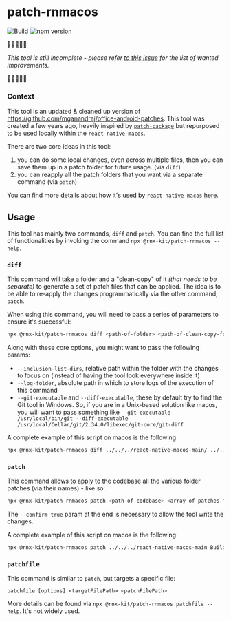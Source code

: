 # patch-rnmacos

[![Build](https://github.com/microsoft/rnx-kit/actions/workflows/build.yml/badge.svg)](https://github.com/microsoft/rnx-kit/actions/workflows/build.yml)
[![npm version](https://img.shields.io/npm/v/@rnx-kit/patch-rnmacos)](https://www.npmjs.com/package/@rnx-kit/patch-rnmacos)

🚧🚧🚧🚧🚧

_This tool is still incomplete - please refer
[to this issue](https://github.com/microsoft/rnx-kit/issues/1156) for the list
of wanted improvements._

🚧🚧🚧🚧🚧

### Context

This tool is an updated & cleaned up version of
https://github.com/mganandraj/office-android-patches. This tool was created a
few years ago, heavily inspired by
[`patch-package`](https://github.com/ds300/patch-package) but repurposed to be
used locally within the `react-native-macos`.

There are two core ideas in this tool:

1. you can do some local changes, even across multiple files, then you can save
   them up in a patch folder for future usage. (via `diff`)
2. you can reapply all the patch folders that you want via a separate command
   (via `patch`)

You can find more details about how it's used by `react-native-macos`
[here](https://github.com/microsoft/react-native-macos/tree/main/android-patches).

## Usage

This tool has mainly two commands, `diff` and `patch`. You can find the full
list of functionalities by invoking the command
`npx @rnx-kit/patch-rnmacos --help`.

### `diff`

This command will take a folder and a "clean-copy" of it _(that needs to be
separate)_ to generate a set of patch files that can be applied. The idea is to
be able to re-apply the changes programmatically via the other command, `patch`.

When using this command, you will need to pass a series of parameters to ensure
it's successful:

```sh
npx @rnx-kit/patch-rnmacos diff <path-of-folder> <path-of-clean-copy-folder> --patch-name <name-for-patch-folder>
```

Along with these core options, you might want to pass the following params:

- `--inclusion-list-dirs`, relative path within the folder with the changes to
  focus on (instead of having the tool look everywhere inside it)
- `--log-folder`, absolute path in which to store logs of the execution of this
  command
- `--git-executable` and `--diff-executable`, these by default try to find the
  Git tool in Windows. So, if you are in a Unix-based solution like macos, you
  will want to pass something like
  `--git-executable /usr/local/bin/git --diff-executable /usr/local/Cellar/git/2.34.0/libexec/git-core/git-diff`

A complete example of this script on macos is the following:

```sh
npx @rnx-kit/patch-rnmacos diff ../../../react-native-macos-main/ ../../../react-native-macos-clean-copy --inclusion-list-dirs ./ReactAndroid --patch-name TEST --log-folder ./logs --git-executable /usr/local/bin/git --diff-executable /usr/local/Cellar/git/2.34.0/libexec/git-core/git-diff
```

### **`patch`**

This command allows to apply to the codebase all the various folder patches (via
their names) - like so:

```sh
npx @rnx-kit/patch-rnmacos patch <path-of-codebase> <array-of-patches-folder-names> --patch-store <path-of-folder-containing-patches> --log-folder <path-to-folder-where-to-store-logs> --confirm true
```

The `--confirm true` param at the end is necessary to allow the tool write the
changes.

A complete example of this script on macos is the following:

```sh
npx @rnx-kit/patch-rnmacos patch ../../../react-native-macos-main Build OfficeRNHost V8 Focus MAC ImageColor --patch-store ../../../react-native-macos-main/android-patches/patches --log-folder ../../../react-native-macos-main/android-patches/logs --confirm true
```

### **`patchfile`**

This command is similar to `patch`, but targets a specific file:

```
patchfile [options] <targetFilePath> <patchFilePath>
```

More details can be found via `npx @rnx-kit/patch-rnmacos patchfile --help`.
It's not widely used.
